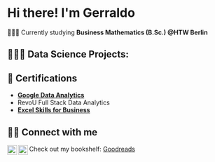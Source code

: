<h1>Hi there! I'm Gerraldo</h1>

👨🏻‍🎓 Currently studying <b>Business Mathematics (B.Sc.) @HTW Berlin</b>

<h2>🧑🏻‍💻 Data Science Projects:</h2>

<h2>📄 Certifications</h2>

- [<b>Google Data Analytics</b>](https://coursera.org/share/feb623b0a1360d3e9efde20a779a5a7a)
- RevoU Full Stack Data Analytics
- [<b>Excel Skills for Business</b>](https://coursera.org/share/bfb4a54030ed75590d091cb47d49f549)


<h2>🤳🏼 Connect with me</h2>

[<img align="left" alt="JoshMadakor | LinkedIn" width="22px" src="https://cdn.jsdelivr.net/npm/simple-icons@v3/icons/linkedin.svg" />][linkedin]
[<img align="left" alt="JoshMadakor | Instagram" width="22px" src="https://cdn.jsdelivr.net/npm/simple-icons@v3/icons/instagram.svg" />][instagram]

[linkedin]: https://www.linkedin.com/in/gerraldo-firmini-susilo
[instagram]: https://www.instagram.com/gerraldofirmini/

Check out my bookshelf: [Goodreads](https://www.goodreads.com/user/show/172201907-gerraldo-firmini)
